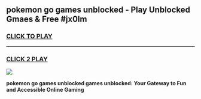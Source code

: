 
## pokemon go games unblocked - Play Unblocked Gmaes & Free #jx0lm
<h3>
<a href="https://premium.freeplayer.one?title=pokemon_go_games_unblocked&ref=01M">CLICK TO PLAY</a></h3>
<hr>

<h3>
<a href="https://premium.freeplayer.one?title=pokemon_go_games_unblocked&ref=01M">CLICK 2 PLAY</a>
  
</h3>

<a href="https://premium.freeplayer.one?title=pokemon_go_games_unblocked&ref=01M"><img src="https://clearcache.store/games.png"></a>


**pokemon go games unblocked games unblocked: Your Gateway to Fun and Accessible Online Gaming**
